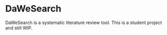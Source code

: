 # DaWeSearch

DaWeSearch is a systematic literature review tool.
This is a student project and still WIP.
